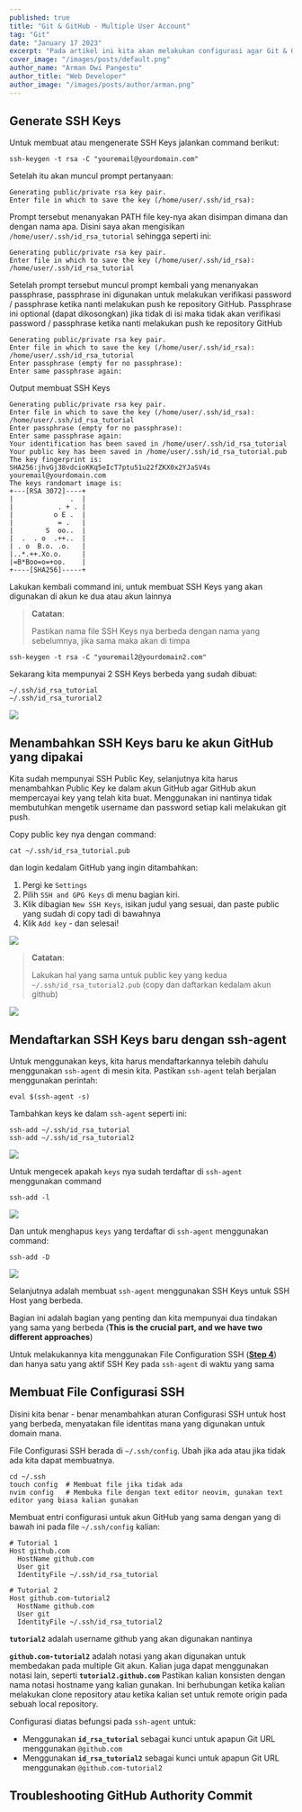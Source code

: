 ```yaml
---
published: true
title: "Git & GitHub - Multiple User Account"
tag: "Git"
date: "January 17 2023"
excerpt: "Pada artikel ini kita akan melakukan configurasi agar Git & GitHub dapat multiple user akun"
cover_image: "/images/posts/default.png"
author_name: "Arman Dwi Pangestu"
author_title: "Web Developer"
author_image: "/images/posts/author/arman.png"
---
```


## Generate SSH Keys

Untuk membuat atau mengenerate SSH Keys jalankan command berikut:

```shell
ssh-keygen -t rsa -C "youremail@yourdomain.com"
```

Setelah itu akan muncul prompt pertanyaan:

```shell
Generating public/private rsa key pair.
Enter file in which to save the key (/home/user/.ssh/id_rsa):
```

Prompt tersebut menanyakan PATH file key-nya akan disimpan dimana dan dengan nama apa. Disini saya akan mengisikan `/home/user/.ssh/id_rsa_tutorial` sehingga seperti ini:

```shell
Generating public/private rsa key pair.
Enter file in which to save the key (/home/user/.ssh/id_rsa): /home/user/.ssh/id_rsa_tutorial
```

Setelah prompt tersebut muncul prompt kembali yang menanyakan passphrase, passphrase ini digunakan untuk melakukan verifikasi password / passphrase ketika nanti melakukan push ke repository GitHub. Passphrase ini optional (dapat dikosongkan) jika tidak di isi maka tidak akan verifikasi password / passphrase ketika nanti melakukan push ke repository GitHub

```shell
Generating public/private rsa key pair.
Enter file in which to save the key (/home/user/.ssh/id_rsa): /home/user/.ssh/id_rsa_tutorial
Enter passphrase (empty for no passphrase):
Enter same passphrase again:
```

Output membuat SSH Keys

```shell
Generating public/private rsa key pair.
Enter file in which to save the key (/home/user/.ssh/id_rsa): /home/user/.ssh/id_rsa_tutorial
Enter passphrase (empty for no passphrase):
Enter same passphrase again:
Your identification has been saved in /home/user/.ssh/id_rsa_tutorial
Your public key has been saved in /home/user/.ssh/id_rsa_tutorial.pub
The key fingerprint is:
SHA256:jhvGj38vdcioKKq5eIcT7ptu51u22fZKX0x2YJaSV4s youremail@yourdomain.com
The keys randomart image is:
+---[RSA 3072]----+
|              .  |
|           . + . |
|          o E .  |
|           = .   |
|        S  oo..  |
|  .  . o  .++..  |
| . o  B.o. .o.   |
|..*.++.Xo.o.     |
|=B*Boo=o=+oo.    |
+----[SHA256]-----+
```

Lakukan kembali command ini, untuk membuat SSH Keys yang akan digunakan di akun ke dua atau akun lainnya

> **Catatan**:
>
> Pastikan nama file SSH Keys nya berbeda dengan nama yang sebelumnya, jika sama maka akan di timpa

```shell
ssh-keygen -t rsa -C "youremail2@yourdomain2.com"
```

Sekarang kita mempunyai 2 SSH Keys berbeda yang sudah dibuat:

```shell
~/.ssh/id_rsa_tutorial
~/.ssh/id_rsa_turorial2
```

<a href="https://i.ibb.co/R0xyV5T/Screenshot-2022-01-11-12-14-21-X.png" target="_blank">
   <img src="https://i.ibb.co/R0xyV5T/Screenshot-2022-01-11-12-14-21-X.png" class="img-fluid rounded mx-auto d-block" />
</a>

## Menambahkan SSH Keys baru ke akun GitHub yang dipakai

Kita sudah mempunyai SSH Public Key, selanjutnya kita harus menambahkan Public Key ke dalam akun GitHub agar GitHub akun mempercayai key yang telah kita buat. Menggunakan ini nantinya tidak membutuhkan mengetik username dan password setiap kali melakukan git push.

Copy public key nya dengan command:

```shell
cat ~/.ssh/id_rsa_tutorial.pub
```

dan login kedalam GitHub yang ingin ditambahkan:

1. Pergi ke `Settings`
2. Pilih `SSH and GPG Keys` di menu bagian kiri.
3. Klik dibagian `New SSH Keys`, isikan judul yang sesuai, dan paste public yang sudah di copy tadi di bawahnya
4. Klik `Add key` - dan selesai!

<a href="https://i.ibb.co/X2mfrPK/image.png" target="_blank">
   <img src="https://i.ibb.co/X2mfrPK/image.png" class="img-fluid rounded mx-auto d-block" />
</a>

> **Catatan**:
>
> Lakukan hal yang sama untuk public key yang kedua `~/.ssh/id_rsa_tutorial2.pub` (copy dan daftarkan kedalam akun github)

<a href="https://i.ibb.co/rFDw5Kk/image.png" target="_blank">
   <img src="https://i.ibb.co/rFDw5Kk/image.png" class="img-fluid rounded mx-auto d-block" />
</a>

## Mendaftarkan SSH Keys baru dengan ssh-agent

Untuk menggunakan keys, kita harus mendaftarkannya telebih dahulu menggunakan `ssh-agent` di mesin kita. Pastikan `ssh-agent` telah berjalan menggunakan perintah:

```shell
eval $(ssh-agent -s)
```

Tambahkan keys ke dalam `ssh-agent` seperti ini:

```shell
ssh-add ~/.ssh/id_rsa_tutorial
ssh-add ~/.ssh/id_rsa_tutorial2
```

<a href="https://i.ibb.co/09znr31/image.png" target="_blank">
   <img src="https://i.ibb.co/09znr31/image.png" class="img-fluid rounded mx-auto d-block" />
</a>

Untuk mengecek apakah `keys` nya sudah terdaftar di `ssh-agent` menggunakan command

```shell
ssh-add -l
```

<a href="https://i.ibb.co/68VRdMF/image.png" target="_blank">
   <img src="https://i.ibb.co/68VRdMF/image.png" class="img-fluid rounded mx-auto d-block" />
</a>

Dan untuk menghapus `keys` yang terdaftar di `ssh-agent` menggunakan command:

```shell
ssh-add -D
```

<a href="https://i.ibb.co/Q9MJpJ2/image.png" target="_blank">
   <img src="https://i.ibb.co/Q9MJpJ2/image.png" class="img-fluid rounded mx-auto d-block" />
</a>

</b>

Selanjutnya adalah membuat `ssh-agent` menggunakan SSH Keys untuk SSH Host yang berbeda.

Bagian ini adalah bagian yang penting dan kita mempunyai dua tindakan yang sama yang berbeda (<b>This is the crucial part, and we have two different approaches</b>)

Untuk melakukannya kita menggunakan File Configuration SSH (<a href="#membuat-file-configurasi-ssh"><b>Step 4</b></a>) dan hanya satu yang aktif SSH Key pada `ssh-agent` di waktu yang sama

## Membuat File Configurasi SSH

Disini kita benar - benar menambahkan aturan Configurasi SSH untuk host yang berbeda, menyatakan file identitas mana yang digunakan untuk domain mana.

File Configurasi SSH berada di `~/.ssh/config`. Ubah jika ada atau jika tidak ada kita dapat membuatnya.

```shell
cd ~/.ssh
touch config  # Membuat file jika tidak ada
nvim config   # Membuka file dengan text editor neovim, gunakan text editor yang biasa kalian gunakan
```

Membuat entri configurasi untuk akun GitHub yang sama dengan yang di bawah ini pada file `~/.ssh/config` kalian:

```shell
# Tutorial 1
Host github.com
  HostName github.com
  User git
  IdentityFile ~/.ssh/id_rsa_tutorial

# Tutorial 2
Host github.com-tutorial2
  HostName github.com
  User git
  IdentityFile ~/.ssh/id_rsa_tutorial2
```

<b>`tutorial2`</b> adalah username github yang akan digunakan nantinya

<b>`github.com-tutorial2`</b> adalah notasi yang akan digunakan untuk membedakan pada multiple Git akun. Kalian juga dapat menggunakan notasi lain, seperti <b>`tutorial2.github.com`</b> Pastikan kalian konsisten dengan nama notasi hostname yang kalian gunakan. Ini berhubungan ketika kalian melakukan clone repository atau ketika kalian set untuk remote origin pada sebuah local repository.

Configurasi diatas befungsi pada `ssh-agent` untuk:

- Menggunakan <b>`id_rsa_tutorial`</b> sebagai kunci untuk apapun Git URL menggunakan `@github.com`
- Menggunakan <b>`id_rsa_tutorial2`</b> sebagai kunci untuk apapun Git URL menggunakan `@github.com-tutorial2`

## Troubleshooting GitHub Authority Commit
